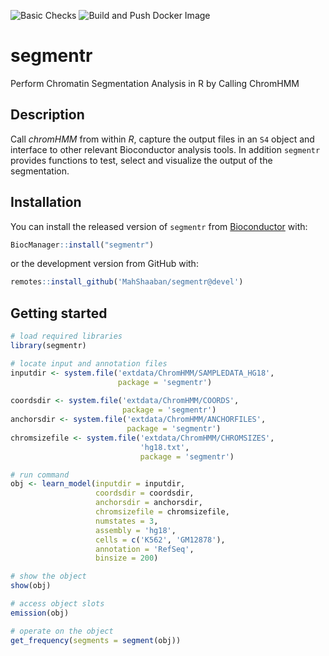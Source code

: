 ![Basic Checks](https://github.com/MahShaaban/segmentr/workflows/Basic%20Checks/badge.svg)
![Build and Push Docker Image](https://github.com/MahShaaban/segmentr/workflows/Build%20and%20Push%20Docker%20Image/badge.svg)

# segmentr

Perform Chromatin Segmentation Analysis in R by Calling ChromHMM

## Description

Call *chromHMM* from within *R*, capture the output files in an `S4`  object and 
interface to other relevant Bioconductor analysis tools. In addition `segmentr` 
provides functions to test, select and visualize the output of the segmentation.

## Installation

You can install the released version of `segmentr` from [Bioconductor](https://bioconductor.org/) with:

``` r
BiocManager::install("segmentr")
```

or the development version from GitHub with:

```r
remotes::install_github('MahShaaban/segmentr@devel')
```

## Getting started

```r
# load required libraries
library(segmentr)
```

```r
# locate input and annotation files
inputdir <- system.file('extdata/ChromHMM/SAMPLEDATA_HG18',
                        package = 'segmentr')
                        
coordsdir <- system.file('extdata/ChromHMM/COORDS',
                         package = 'segmentr')
anchorsdir <- system.file('extdata/ChromHMM/ANCHORFILES',
                          package = 'segmentr')
chromsizefile <- system.file('extdata/ChromHMM/CHROMSIZES',
                             'hg18.txt',
                             package = 'segmentr')
```

```r
# run command
obj <- learn_model(inputdir = inputdir,
                   coordsdir = coordsdir,
                   anchorsdir = anchorsdir,
                   chromsizefile = chromsizefile,
                   numstates = 3,
                   assembly = 'hg18',
                   cells = c('K562', 'GM12878'),
                   annotation = 'RefSeq',
                   binsize = 200)
```

```r
# show the object
show(obj)
```

```r
# access object slots
emission(obj)
```

```r
# operate on the object
get_frequency(segments = segment(obj))
```
